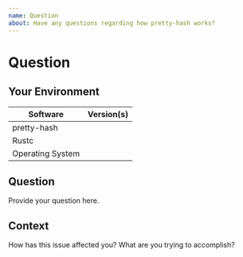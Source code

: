 ```yaml
---
name: Question
about: Have any questions regarding how pretty-hash works?
---
```


# Question
## Your Environment
| Software         | Version(s) |
| ---------------- | ---------- |
| pretty-hash      |
| Rustc            |
| Operating System |

## Question
Provide your question here.

## Context
How has this issue affected you? What are you trying to accomplish?
